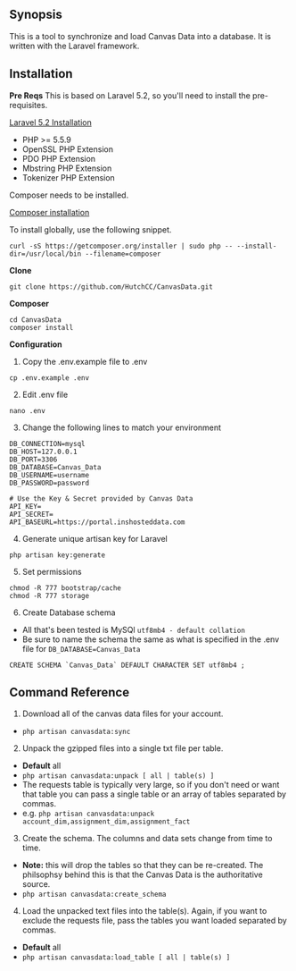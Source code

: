 ## Synopsis

This is a tool to synchronize and load Canvas Data into a database. It is written with the Laravel framework.


## Installation

**Pre Reqs**
This is based on Laravel 5.2, so you'll need to install the pre-requisites.

[Laravel 5.2 Installation](https://laravel.com/docs/5.2/installation)

- PHP >= 5.5.9
- OpenSSL PHP Extension
- PDO PHP Extension
- Mbstring PHP Extension
- Tokenizer PHP Extension

Composer needs to be installed.

[Composer installation](https://getcomposer.org/download/)

To install globally, use the following snippet.

`curl -sS https://getcomposer.org/installer | sudo php -- --install-dir=/usr/local/bin --filename=composer`

**Clone**

`git clone https://github.com/HutchCC/CanvasData.git`

**Composer**

```
cd CanvasData
composer install
```

**Configuration**

1. Copy the .env.example file to .env 
  
  `cp .env.example .env`

2. Edit .env file

  `nano .env`

3. Change the following lines to match your environment 
  ```  
  DB_CONNECTION=mysql  
  DB_HOST=127.0.0.1  
  DB_PORT=3306  
  DB_DATABASE=Canvas_Data  
  DB_USERNAME=username  
  DB_PASSWORD=password  
    
  # Use the Key & Secret provided by Canvas Data  
  API_KEY=  
  API_SECRET=  
  API_BASEURL=https://portal.inshosteddata.com  
  ```  
4. Generate unique artisan key for Laravel

  `php artisan key:generate`

5. Set permissions

  ```  
  chmod -R 777 bootstrap/cache  
  chmod -R 777 storage  
  ```  

6. Create Database schema
  * All that's been tested is MySQl `utf8mb4 - default collation`
  * Be sure to name the schema the same as what is specified in the .env file for `DB_DATABASE=Canvas_Data`
  ```  
  CREATE SCHEMA `Canvas_Data` DEFAULT CHARACTER SET utf8mb4 ;  
  ```  


## Command Reference

1. Download all of the canvas data files for your account.
  * `php artisan canvasdata:sync`

2. Unpack the gzipped files into a single txt file per table.
  * **Default** all
  * `php artisan canvasdata:unpack [ all | table(s) ]`
  * The requests table is typically very large, so if you don't need or want that table you can pass a single table or an array of tables separated by commas.
  * e.g. `php artisan canvasdata:unpack account_dim,assignment_dim,assignment_fact`

3. Create the schema. The columns and data sets change from time to time.

  * **Note:** this will drop the tables so that they can be re-created. The philsophsy behind this is that the Canvas Data is the authoritative source.
  * `php artisan canvasdata:create_schema`

4. Load the unpacked text files into the table(s). Again, if you want to exclude the requests file, pass the tables you want loaded separated by commas.

  * **Default** all
  * `php artisan canvasdata:load_table [ all | table(s) ]`


